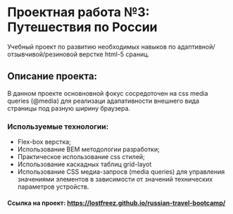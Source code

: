 # Проектная работа №3: Путешествия по России

Учебный проект по развитию необходимых навыков по адаптивной/отзывчивой/резиновой верстке html-5 сраниц.

## Описание проекта:

В данном проекте основновной фокус сосредоточен на css media queries (@media) для реализаци адапативности внешнего вида страницы под разную ширину браузера.

### Используемые технологии:

- Flex-box верстка;
- Использование BEM методологии разработки;
- Практическое использование css стилей;
- Использование каскадных таблиц grid-layot
- Использование CSS медиа-запросв (media queries) для управления значениями элементов 
в зависимости от значений технических параметров устройств.

#### Ссылка на проект: https://lostfreez.github.io/russian-travel-bootcamp/ 